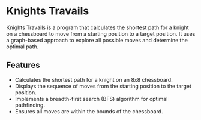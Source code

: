 # Knights Travails

Knights Travails is a program that calculates the shortest path for a knight on a chessboard to move from a starting position to a target position. It uses a graph-based approach to explore all possible moves and determine the optimal path.

## Features

- Calculates the shortest path for a knight on an 8x8 chessboard.
- Displays the sequence of moves from the starting position to the target position.
- Implements a breadth-first search (BFS) algorithm for optimal pathfinding.
- Ensures all moves are within the bounds of the chessboard.
